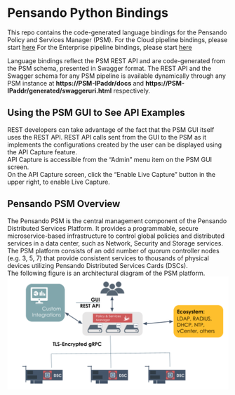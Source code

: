 # Pensando Python Bindings
This repo contains the code-generated language bindings for the Pensando Policy and Services Manager (PSM).
For the Cloud pipeline bindings, please start [here](src_cloud/pensando_cloud/README.md)
For the Enterprise pipeline bindings, please start [here](src_end/pensando_ent/README.md)

Language bindings reflect the PSM REST API and are code-generated from the PSM schema, presented in Swagger format.
The REST API and the Swagger schema for any PSM pipeline is available dynamically through any PSM instance at **https://PSM-IPaddr/docs**
and **https://PSM-IPaddr/generated/swaggeruri.html** respectively.

## Using the PSM GUI to See API Examples
REST developers can take advantage of the fact that the PSM GUI itself uses the REST API. 
REST API calls sent from the GUI to the PSM as it implements the configurations created by the user can be displayed using the API Capture feature.  
API Capture is accessible from the “Admin” menu item on the PSM GUI screen.    
On the API Capture screen, click the “Enable Live Capture” button in the upper right, to enable Live Capture.  

## Pensando PSM Overview
The Pensando PSM is the central management component of the Pensando Distributed Services Platform. 
It provides a programmable, secure microservice-based infrastructure to control global policies and distributed services in a data center, such as Network, Security and  Storage services.
The PSM platform consists of an odd number of quorum controller nodes (e.g. 3, 5, 7) that provide consistent services to thousands of physical devices utilizing Pensando Distributed Services Cards (DSCs).  
The following figure is an architectural diagram of the PSM platform. 
![](PSM_Architecture.png)




